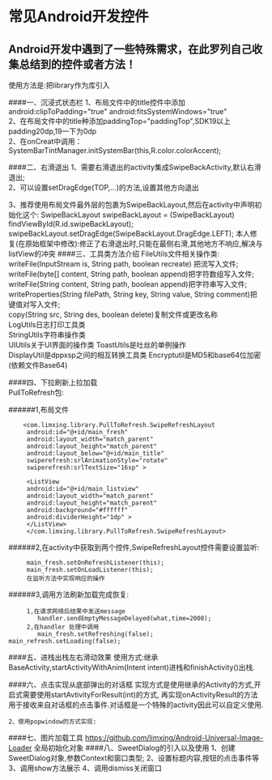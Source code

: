 常见Android开发控件
===================================
Android开发中遇到了一些特殊需求，在此罗列自己收集总结到的控件或者方法！
-------------------------------------------------------------------------
使用方法是:把library作为库引入

####一、沉浸式状态栏
  1、布局文件中的title控件中添加android:clipToPadding="true" android:fitsSystemWindows="true"       
  2、在布局文件中的title种添加paddingTop="paddingTop",SDK19以上padding20dp,19一下为0dp      
  2、在onCreat中调用：SystemBarTintManager.initSystemBar(this,R.color.colorAccent);

####二、右滑退出
  1、需要右滑退出的activity集成SwipeBackActivity,默认右滑退出;      
  2、可以设置setDragEdge(TOP,...)的方法,设置其他方向退出

  3、推荐使用布局文件最外层的包裹为SwipeBackLayout,然后在activity中声明初始化这个:
     SwipeBackLayout swipeBackLayout = (SwipeBackLayout) findViewById(R.id.swipeBackLayout);
            swipeBackLayout.setDragEdge(SwipeBackLayout.DragEdge.LEFT);
本人修复(在原始框架中修改):修正了右滑退出时,只能在最侧右滑,其他地方不响应,解决与listView的冲突
####三、工具类方法介绍
  FileUtils文件相关操作类:
     writeFile(InputStream is, String path, boolean recreate) 把流写入文件;       
     writeFile(byte[] content, String path, boolean append)把字符数组写入文件;       
     writeFile(String content, String path, boolean append)把字符串写入文件;        
     writeProperties(String filePath, String key, String value, String comment)把键值对写入文件;        
     copy(String src, String des, boolean delete)复制文件或更改名称      
  LogUtils日志打印工具类       
  StringUtils字符串操作类     
  UIUtils关于UI界面的操作类
  ToastUtils是吐丝的单例操作        
  DisplayUtil是dppxsp之间的相互转换工具类
  Encryptutil是MD5和base64位加密(依赖文件Base64)
   
####四、下拉刷新上拉加载  
   PullToRefresh包:
    
######1,布局文件
    
        <com.limxing.library.PullToRefresh.SwipeRefreshLayout
         android:id="@+id/main_fresh"
         android:layout_width="match_parent"
         android:layout_height="match_parent"
         android:layout_below="@+id/main_title"
         swiperefresh:srlAnimationStyle="rotate"
         swiperefresh:srlTextSize="16sp" >
        
         <ListView
         android:id="@+id/main_listview"
         android:layout_width="match_parent"
         android:layout_height="match_parent"
         android:background="#ffffff"
         android:dividerHeight="1dp" >
         </ListView>
         </com.limxing.library.PullToRefresh.SwipeRefreshLayout>
######2,在activity中获取到两个控件,SwipeRefreshLayout控件需要设置监听:     
        
         main_fresh.setOnRefreshListener(this);
         main_fresh.setOnLoadListener(this);
         在监听方法中实现响应的操作      
######3,调用方法刷新加载完成恢复:        
        
         1,在请求网络后结果中发送message
            handler.sendEmptyMessageDelayed(what,time=2000);    
         2,在handler 处理中调用  
            main_fresh.setRefreshing(false);   main_refresh.setLoading(false);

####五、进栈出栈左右滑动效果
    使用方式:继承BaseActivity,startActivityWithAnim(Intent intent)进栈和finishActivity()出栈.

####六、点击实现从底部弹出的对话框
    实现方式是使用继承的Activity的方式,开启式需要使用startAvtivityForResult(int)的方式,
    再实现onActivityResult的方法用于接收来自对话框的点击事件.对话框是一个特殊的activity因此可以自定义使用.

    2、使用popwindow的方式实现:

####七、图片加载工具
    https://github.com/limxing/Android-Universal-Image-Loader
    全局初始化对象
####八、SweetDialog的引入以及使用
    1、创建SweetDialog对象,参数Context和窗口类型;
    2、设置标题内容,按钮的点击事件等
    3、调用show方法展示
    4、调用dismiss关闭窗口
      
  




